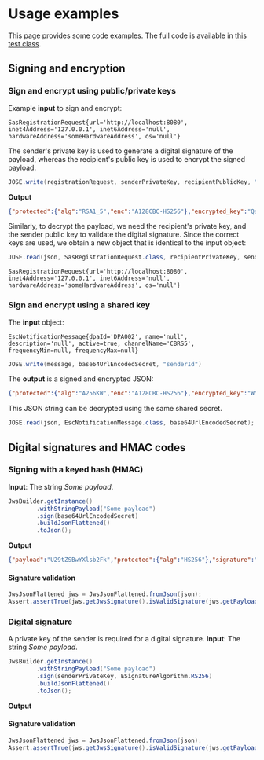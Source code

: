 # Usage examples

This page provides some code examples. The full code is available in [this test class](src/test/java/ch/keybridge/jose/demo/DemoTest.java).

## Signing and encryption

### Sign and encrypt using public/private keys

Example **input** to sign and encrypt:
```
SasRegistrationRequest{url='http://localhost:8080', inet4Address='127.0.0.1', inet6Address='null', hardwareAddress='someHardwareAddress', os='null'}
```

The sender's private key is used to generate a digital signature of the payload, whereas the recipient's public key is used to encrypt the signed payload. 

```java
JOSE.write(registrationRequest, senderPrivateKey, recipientPublicKey, "senderId");
```

**Output**

```json
{"protected":{"alg":"RSA1_5","enc":"A128CBC-HS256"},"encrypted_key":"Qszc4pd5P1ZqPsweDEuxTQ03uUOXz_otppdz_W2zua3ndEzRTw_xnsZ2jUKoyW-_oVK24YeOcfmOaLRJTtJWKGRwDE8UoXML8gwiZ2oQ_85FwaTzant8QDKFW0YOkbtlgToY8JkPKS04ZSaAtqvcI1gYeqlRz3w3AiP048wGV3ST4E43Ir-DTuJ_PzDJMPBP7j6REKLFaQMsrats6FhyHMSM-ZQubvCCZ7ilVnDi7ATakWnIoFjJ13OolDkB39rDD0_Pf_A94IezMvdtHvo-8lRNyNFrMe3BufJkpxsCGDyi7r5Sb8J8FOFp_ChAZ3vWFV_HSSOGsVNgW--qxxm6Fg","iv":"54AbYKpAGSOlFPslIiN5lw","ciphertext":"cycsEXeumOfgib3rODV-JUobxdLp4FKWcPgfRELdw_PEagiG048IUu5_6c6EnND2oqNNjNN6vkLKdE0nnZi2tl2W29MesQ3e-Hv2WfSSKSq80eBdr7ASz6oEfp6vKY8h9SqkniV0A93pmYHV9zw4CQJGHnOHPLATBgi8kdKXrc6-wIU85XsXxdM9cIjTvKkzD2MZuyjUBYuQcgngQrH0eZBpt45oI59aGuboPzzSrcwO3orQCmUx_IJms78QbT3dlqi2I6f5OVcJ0Ippu_iWb17W_4nsAW87m84TFHGVKHh4Jr5cPYxm3q5rYVYBCkf2A_3nwDmDn7FWsGd4JfYx7mbLXxoKmHvTxM8JtzxN5mwqA_O3ZIaBkrAxeVgHje4tMWcbCfMD7Loz1yEk_vAW5NkWQh0XfblGSdQMSKqiFF9dluH9sTAQ7_r8rA2fgf6S7EJrjli7bGmzGnZeSoJP8NsLJ2voM-yp6OUnDKauG7YPViVGj2AtKxotr1BuVyms1iSxD-IGE7fHtEb-eEoOvWcMb9t16GFSr4gbCe86JpxrUH8OcaqPqmbDU4Lm6DlscufOzs5ZB4bAuSyivv4e35yX_sRzPnnNAEgrtY2lsHAnL1F5R-TroXRqYSvml-nu79fPHdJGYwTcoDDrK9Fli6kD17iOboOsH17L5KDQk6SSRtvjVg4K9JV-AAIZQnNWoHXJfxOR20FV1EjwRc7vNCrBhI2Jl_sQqk9K9sfcdZgJqorOKudCRhn9X1oiL1gnfbTW8aJzchcUmgwQ3h4UMRHG3NYHsxjcvu1xJ0UWeXiaChvuIWGwvDpKV0aBSgSRkPMXPDgza85Z6-z9JFvZ1WTHvs76mNxCi_pmyKtbxaizS4xs-XLqmeXg6PvdgGiHmAQ0n0SVtY7bwBtwQXBOHpIRuKOKtmuxGltjn2dXXYH7bIRQ3xaUf6N9q5KpPjqFjfspWjazKsWeksfw4mNOUw","tag":"jVqU_7ebrwRM6pPpqjRjOA","aad":"ZXlKaGJHY2lPaUpTVTBFeFh6VWlMQ0psYm1NaU9pSkJNVEk0UTBKRExVaFRNalUySW4w"}
```

Similarly, to decrypt the payload, we need the recipient's private key, and the sender public key to validate the digital signature. Since the correct keys are used, we obtain a new object that is identical to the input object:

```java
JOSE.read(json, SasRegistrationRequest.class, recipientPrivateKey, senderPublicKey)
```

```
SasRegistrationRequest{url='http://localhost:8080', inet4Address='127.0.0.1', inet6Address='null', hardwareAddress='someHardwareAddress', os='null'}
```

### Sign and encrypt using a shared key

The **input** object:

```
EscNotificationMessage{dpaId='DPA002', name='null', description='null', active=true, channelName='CBRS5', frequencyMin=null, frequencyMax=null}
```

```java
JOSE.write(message, base64UrlEncodedSecret, "senderId")
```
The **output** is a signed and encrypted JSON:
```json
{"protected":{"alg":"A256KW","enc":"A128CBC-HS256"},"encrypted_key":"WMb9eXeuwWqC6X-EpraETyrocXHPsquMlBdF5whNgePEjIUXIhnaLw","iv":"L1wiiNL8N2D5dZ8zEHuhTg","ciphertext":"rZunE0B4VtxKqjFBuEdjUAK0SN3kDNtVya0DpUmwKUGBweo6LBZQA9ADredcH2flBUPceZMqGzxqZapez-gfMfQe0UEUA9ubEolyBxOdoBd0jInqFE3630uj1cmCCV9GFc4oQkfgHYku1MSflSFTczff3EUL0ZbERgYDF-ImOVv2niTeQRBToHODWYgof-m-pNsvxbNgtCpCbiOskxx1MZtjMXq6QB6rruAC7Id8YXzWbnAUTp8xdPymAP3AB6MjlqlytwyG02kJIknkom2HK7pvEdm1glaTi4-IGK1OixlLXitQeh9BDKGOHeGSsOacqi_oh5i98ivF_VEYXls3ZA","tag":"2Hp2DdMZW8KYwYUlJo2M9A","aad":"ZXlKaGJHY2lPaUpCTWpVMlMxY2lMQ0psYm1NaU9pSkJNVEk0UTBKRExVaFRNalUySW4w"}
```

This JSON string can be decrypted using the same shared secret. 

```java
JOSE.read(json, EscNotificationMessage.class, base64UrlEncodedSecret);
```

## Digital signatures and HMAC codes

### Signing with a keyed hash (HMAC)

**Input**: The string _Some payload_.

```java
JwsBuilder.getInstance()
        .withStringPayload("Some payload")
        .sign(base64UrlEncodedSecret)
        .buildJsonFlattened()
        .toJson();
```

**Output**

```json
{"payload":"U29tZSBwYXlsb2Fk","protected":{"alg":"HS256"},"signature":"OXVGGjYc_mMheGAgTfb4MgJeymhjWLVFlNzCAv7y3Zo"}
```

#### Signature validation

```java
JwsJsonFlattened jws = JwsJsonFlattened.fromJson(json);
Assert.assertTrue(jws.getJwsSignature().isValidSignature(jws.getPayload(), base64UrlEncodedSecret));
```

### Digital signature

A private key of the sender is required for a digital signature. **Input**: The string _Some payload_.

```java
JwsBuilder.getInstance()
        .withStringPayload("Some payload")
        .sign(senderPrivateKey, ESignatureAlgorithm.RS256)
        .buildJsonFlattened()
        .toJson();
```

**Output**

#### Signature validation

```java
JwsJsonFlattened jws = JwsJsonFlattened.fromJson(json);
Assert.assertTrue(jws.getJwsSignature().isValidSignature(jws.getPayload(), senderKeyPair.getPublic()));
```
